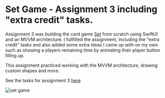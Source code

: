 #  Set Game - Assignment 3 including "extra credit" tasks.

Assignment 3 was building the card game [Set](https://en.wikipedia.org/wiki/Set_(card_game)) from scratch using SwiftUI and an MVVM architecture.
I fullfilled the assignment, including the "extra credit" tasks and also added some extra ideas I came up with on my own such as showing a players remaining time by animating their player button filling up.

This assignment practiced working with the MVVM architecture, drawing custom shapes and more. 

See the tasks for assignment 3 [here](https://cs193p.sites.stanford.edu/sites/g/files/sbiybj16636/files/media/file/assignment_3_0.pdf)


![set game](https://user-images.githubusercontent.com/36152732/133978163-1da16877-6e05-425b-8591-8cd9769abc26.gif)

